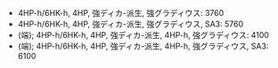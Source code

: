 - 4HP-h/6HK-h, 4HP, 強ディカ-派生, 強グラディウス: 3760
- 4HP-h/6HK-h, 4HP, 強ディカ-派生, 強グラディウス, SA3: 5760
- (端); 4HP-h/6HK-h, 4HP, 強ディカ-派生, 4HP-h, 強グラディウス: 4100
- (端); 4HP-h/6HK-h, 4HP, 強ディカ-派生, 4HP-h, 強グラディウス, SA3: 6100
